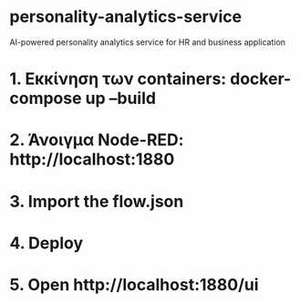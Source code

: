 # personality-analytics-service
AI-powered personality analytics service for HR and business application

# 1. Εκκίνηση των containers: docker-compose up –build
# 2. Άνοιγμα Node-RED: http://localhost:1880
# 3. Import the flow.json
# 4. Deploy
# 5. Open http://localhost:1880/ui
